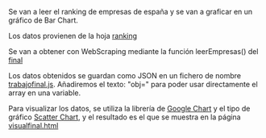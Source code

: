 Se van a leer el ranking de empresas de españa y se van a graficar en un gráfico de Bar Chart.

Los datos provienen de la hoja [ranking](//file:///C:/Users/Lasalde/Documents/Ingenieria%20Tecnun/3%20A%C3%91O/Estad%C3%ADstica%20Industrial/final/ranking.html)

Se van a obtener con WebScraping mediante la función leerEmpresas() del [final](../geocoordenadas/final.js)

Los datos obtenidos se guardan como JSON en un fichero de nombre [trabajofinal.js](../geocoordenadas/trabajofinal.js). Añadiremos el texto: "obj=" para poder usar directamente el array en una variable.

Para visualizar los datos, se utiliza la librería de [Google Chart](https://developers.google.com/chart/) y el tipo de gráfico [Scatter Chart](https://developers.google.com/chart/interactive/docs/gallery/scatterchart), y el resultado es el que se muestra en la página [visualfinal.html](../geocoordenadas/visualfinal.html)

